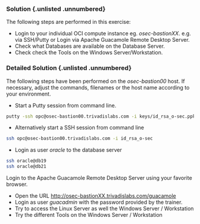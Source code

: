 <!-- markdownlint-disable MD033 -->
<!-- markdownlint-disable MD041 -->
### Solution {.unlisted .unnumbered}

The following steps are performed in this exercise:

- Login to your individual OCI compute instance eg. *osec-bastionXX*. e.g. via
  SSH/Putty or Login via Apache Guacamole Remote Desktop Server.
- Check what Databases are available on the Database Server.
- Check check the Tools on the Windows Server/Workstation.

### Detailed Solution {.unlisted .unnumbered}

The following steps have been performed on the *osec-bastion00* host. If necessary,
adjust the commands, filenames or the host name according to your environment.

- Start a Putty session from command line.

```bash
putty -ssh opc@osec-bastion00.trivadislabs.com -i keys/id_rsa_o-sec.ppk
```

- Alternatively start a SSH session from command line

```bash
ssh opc@osec-bastion00.trivadislabs.com -i id_rsa_o-sec
```

- Login as user *oracle* to the database server

```bash
ssh oracle@db19
ssh oracle@db21
```

Login to the Apache Guacamole Remote Desktop Server using your favorite browser.

- Open the URL <http://osec-bastionXX.trivadislabs.com/guacamole>
- Login as user *guacadmin* with the password provided by the trainer.
- Try to access the Linux Server as well the Windows Server / Workstation
- Try the different Tools on the Windows Server / Workstation

